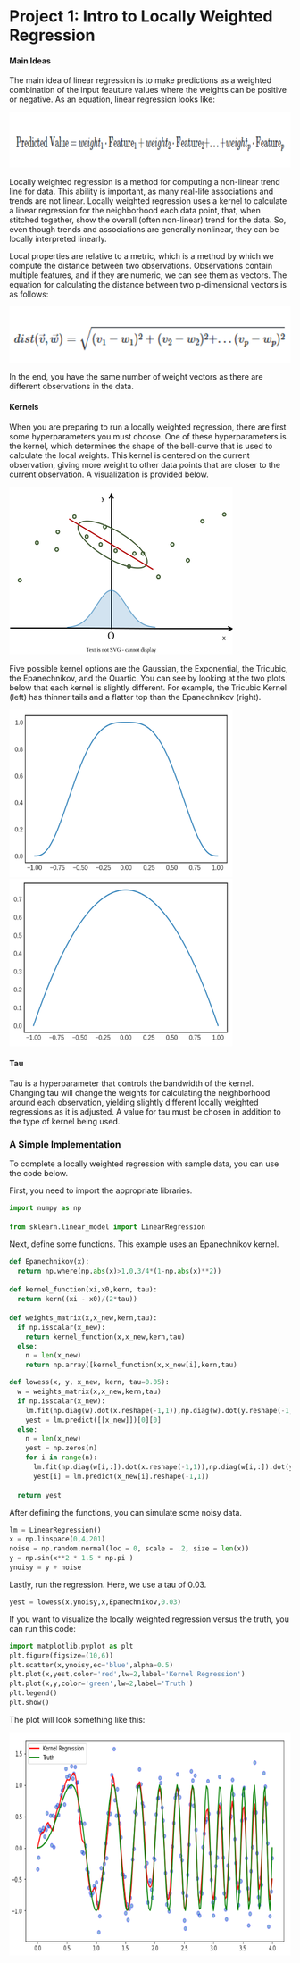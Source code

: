 # Project 1: Intro to Locally Weighted Regression

#### Main Ideas

The main idea of linear regression is to make predictions as a weighted combination of the input feauture values where the weights can be positive or negative. As an equation, linear regression looks like:

<img src="regression.png" width="700" height="100" alt="hi" class="inline"/>

Locally weighted regression is a method for computing a non-linear trend line for data. This ability is important, as many real-life associations and trends are not linear. Locally weighted regression uses a kernel to calculate a linear regression for the neighborhood each data point, that, when stitched together, show the overall (often non-linear) trend for the data. So, even though trends and associations are generally nonlinear, they can be locally interpreted linearly.

Local properties are relative to a metric, which is a method by which we compute the distance between two observations. Observations contain multiple features, and if they are numeric, we can see them as vectors. The equation for calculating the distance between two p-dimensional vectors is as follows:

<img src="distance.png" width="600" height="100" alt="hi" class="inline"/>

In the end, you have the same number of weight vectors as there are different observations in the data.

#### Kernels

When you are preparing to run a locally weighted regression, there are first some hyperparameters you must choose. One of these hyperparameters is the kernel, which determines the shape of the bell-curve that is used to calculate the local weights. This kernel is centered on the current observation, giving more weight to other data points that are closer to the current observation. A visualization is provided below.

<img src="Loess_1.drawio.svg" width="400" height="300" alt="hi" class="inline"/>

Five possible kernel options are the Gaussian, the Exponential, the Tricubic, the Epanechnikov, and the Quartic. You can see by looking at the two plots below that each kernel is slightly different. For example, the Tricubic Kernel (left) has thinner tails and a flatter top than the Epanechnikov (right).

<img src="tricubic.png" width="400" height="300" alt="hi" class="inline"/> <img src="epanechnikov.png" width="400" height="300" alt="hi" class="inline"/>

#### Tau

Tau is a hyperparameter that controls the bandwidth of the kernel. Changing tau will change the weights for calculating the neighborhood around each observation, yielding slightly different locally weighted regressions as it is adjusted. A value for tau must be chosen in addition to the type of kernel being used.

### A Simple Implementation

To complete a locally weighted regression with sample data, you can use the code below.

First, you need to import the appropriate libraries.

```Python
import numpy as np

from sklearn.linear_model import LinearRegression
```


Next, define some functions. This example uses an Epanechnikov kernel.

```Python
def Epanechnikov(x):
  return np.where(np.abs(x)>1,0,3/4*(1-np.abs(x)**2)) 
 
def kernel_function(xi,x0,kern, tau): 
  return kern((xi - x0)/(2*tau))
    
def weights_matrix(x,x_new,kern,tau):
  if np.isscalar(x_new):
    return kernel_function(x,x_new,kern,tau)
  else:
    n = len(x_new)
    return np.array([kernel_function(x,x_new[i],kern,tau)
```

```Python
def lowess(x, y, x_new, kern, tau=0.05):
  w = weights_matrix(x,x_new,kern,tau) 
  if np.isscalar(x_new):
    lm.fit(np.diag(w).dot(x.reshape(-1,1)),np.diag(w).dot(y.reshape(-1,1)))
    yest = lm.predict([[x_new]])[0][0]
  else:
    n = len(x_new)
    yest = np.zeros(n)
    for i in range(n):
      lm.fit(np.diag(w[i,:]).dot(x.reshape(-1,1)),np.diag(w[i,:]).dot(y.reshape(-1,1)))
      yest[i] = lm.predict(x_new[i].reshape(-1,1)) 

  return yest
```

After defining the functions, you can simulate some noisy data.

```Python
lm = LinearRegression()
x = np.linspace(0,4,201)
noise = np.random.normal(loc = 0, scale = .2, size = len(x))
y = np.sin(x**2 * 1.5 * np.pi ) 
ynoisy = y + noise
```

Lastly, run the regression. Here, we use a tau of 0.03.

```Python
yest = lowess(x,ynoisy,x,Epanechnikov,0.03)
```

If you want to visualize the locally weighted regression versus the truth, you can run this code:

```Python
import matplotlib.pyplot as plt
plt.figure(figsize=(10,6))
plt.scatter(x,ynoisy,ec='blue',alpha=0.5)
plt.plot(x,yest,color='red',lw=2,label='Kernel Regression')
plt.plot(x,y,color='green',lw=2,label='Truth')
plt.legend()
plt.show()
```
The plot will look something like this:

<img src="weightedregplot.png" width="600" height="400" alt="hi" class="inline"/>
